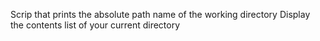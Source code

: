Scrip that prints the absolute path name of the working directory
Display the contents list of your current directory
